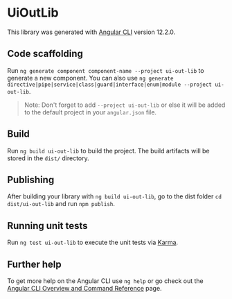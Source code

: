 # UiOutLib

This library was generated with [Angular CLI](https://github.com/angular/angular-cli) version 12.2.0.

## Code scaffolding

Run `ng generate component component-name --project ui-out-lib` to generate a new component. You can also use `ng generate directive|pipe|service|class|guard|interface|enum|module --project ui-out-lib`.
> Note: Don't forget to add `--project ui-out-lib` or else it will be added to the default project in your `angular.json` file. 

## Build

Run `ng build ui-out-lib` to build the project. The build artifacts will be stored in the `dist/` directory.

## Publishing

After building your library with `ng build ui-out-lib`, go to the dist folder `cd dist/ui-out-lib` and run `npm publish`.

## Running unit tests

Run `ng test ui-out-lib` to execute the unit tests via [Karma](https://karma-runner.github.io).

## Further help

To get more help on the Angular CLI use `ng help` or go check out the [Angular CLI Overview and Command Reference](https://angular.io/cli) page.
